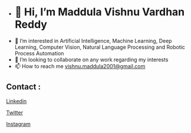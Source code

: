 - # 👋                 Hi, I’m Maddula Vishnu Vardhan Reddy
- 👀 I’m interested in Artificial Intelligence, Machine Learning, Deep Learning, Computer Vision, Natural Language Processing and Robotic Process Automation 
- 💞️ I’m looking to collaborate on any work regarding my interests
- 📫 How to reach me vishnu.maddula2001@gmail.com
## Contact : 
  [Linkedin](https://www.linkedin.com/in/vishnu-vardhan-reddy-maddula/)
  
  [Twitter](https://twitter.com/vikkymvvr)
  
  [Instagram](https://www.instagram.com/vikkymvvr/)

<!---
mvvr/mvvr is a ✨ special ✨ repository because its `README.md` (this file) appears on your GitHub profile.
You can click the Preview link to take a look at your changes.
--->
